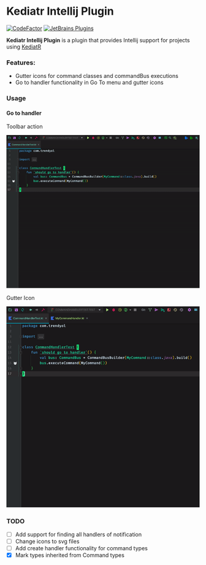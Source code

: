 Kediatr Intellij Plugin
=======================

[![CodeFactor](https://www.codefactor.io/repository/github/bilal-kilic/kediatr-intellij-plugin/badge)](https://www.codefactor.io/repository/github/bilal-kilic/kediatr-intellij-plugin)
[![JetBrains Plugins](https://img.shields.io/badge/1.0.0-kediatr%20intellij-brightgreen)](https://plugins.jetbrains.com/plugin/16006-kediatr-intellij)


<!-- Plugin description -->
**Kediatr Intellij Plugin** is a plugin that provides Intellij support for projects using [KediatR](https://github.com/Trendyol/kediatR)

### Features:
 - Gutter icons for command classes and commandBus executions
 - Go to handler functionality in Go To menu and gutter icons 

<!-- Plugin description end -->

### Usage

#### Go to handler

Toolbar action

![Alt Text](docs/go_to_handler_toolbar.gif)

Gutter Icon

![Alt Text](docs/go_to_handler_gutter.gif)


### TODO

- [ ] Add support for finding all handlers of notification
- [ ] Change icons to svg files
- [ ] Add create handler functionality for command types
- [x] Mark types inherited from Command types
